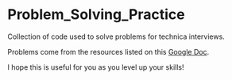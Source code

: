 # Problem_Solving_Practice

Collection of code used to solve problems for technica interviews. 

Problems come from the resources listed on this [Google Doc](https://docs.google.com/document/d/1I2ki7ElogT6Z8P1FhOxspzMR393fZF2ZpqYoxLxQL6s/edit?usp=sharing).

I hope this is useful for you as you level up your skills!
